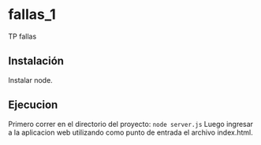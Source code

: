 # fallas_1
TP fallas 

## Instalación
Instalar node.

## Ejecucion
Primero correr en el directorio del proyecto:
`node server.js`
Luego ingresar a la aplicacion web utilizando como punto de entrada el archivo index.html.


